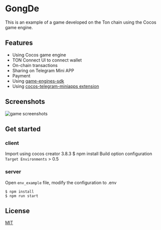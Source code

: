 # GongDe

This is an example of a game developed on the Ton chain using the Cocos game engine.

## Features

* Using Cocos game engine
* ​​TON Connect UI to connect wallet
* On-chain transactions
* Sharing on Telegram Mini APP
* Payment
* Using [game-engines-sdk](https://github.com/CocosTechLabs/game-engines-sdk)
* Using [cocos-telegram-miniapps extension](https://github.com/CocosTechLabs/cocos-telegram-miniapps)

## Screenshots

![game screenshots](././image.jpg)

## Get started
### client 
Import using cocos creator 3.8.3
$ npm install
Build option configuration
    `Target Environments` > 0.5

### server
Open `env_example` file, modify the configuration to .env
```shell
$ npm install
$ npm run start
```
## License

[MIT](./LICENSE)
